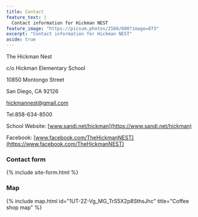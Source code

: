```yaml
---
title: Contact
feature_text: |
  Contact information for Hickman NEST
feature_image: "https://picsum.photos/2560/600?image=873"
excerpt: "Contact information for Hickman NEST"
aside: true
---
```


The Hickman Nest

c/o Hickman Elementary School

10850 Montongo Street

San Diego, CA  92126

hickmannest@gmail.com

Tel:858-634-8500

School Website: [www.sandi.net/hickman](https://www.sandi.net/hickman)

Facebook: [www.facebook.com/TheHickmanNEST](https://www.facebook.com/TheHickmanNEST)

### Contact form

{% include site-form.html %}

### Map

{% include map.html id="1UT-2Z-Vg_MG_TrS5X2p8SthsJhc" title="Coffee shop map" %}
